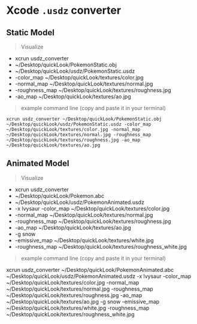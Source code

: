 # Xcode `.usdz` converter 


## Static Model
>Visualize

* xcrun usdz_converter
* ~/Desktop/quickLook/PokemonStatic.obj 
* ~/Desktop/quickLook/usdz/PokemonStatic.usdz 
* -color_map ~/Desktop/quickLook/textures/color.jpg 
* -normal_map ~/Desktop/quickLook/textures/normal.jpg 
* -roughness_map ~/Desktop/quickLook/textures/roughness.jpg 
* -ao_map ~/Desktop/quickLook/textures/ao.jpg

>example command line (copy and paste it in your terminal)

`xcrun usdz_converter ~/Desktop/quickLook/PokemonStatic.obj ~/Desktop/quickLook/usdz/PokemonStatic.usdz -color_map ~/Desktop/quickLook/textures/color.jpg -normal_map ~/Desktop/quickLook/textures/normal.jpg -roughness_map ~/Desktop/quickLook/textures/roughness.jpg -ao_map ~/Desktop/quickLook/textures/ao.jpg`


## Animated Model

>Visualize

* xcrun usdz_converter 
* ~/Desktop/quickLook/Pokemon.abc 
* ~/Desktop/quickLook/usdz/PokemonAnimated.usdz 
* -x lvysaur -color_map ~/Desktop/quickLook/textures/color.jpg 
* -normal_map ~/Desktop/quickLook/textures/normal.jpg 
* -roughness_map ~/Desktop/quickLook/textures/roughness.jpg 
* -ao_map ~/Desktop/quickLook/textures/ao.jpg 
* -g snow 
* -emissive_map ~/Desktop/quickLook/textures/white.jpg 
* -roughness_map ~/Desktop/quickLook/textures/roughness_white.jpg 


>example command line (copy and paste it in your terminal)

xcrun usdz_converter ~/Desktop/quickLook/PokemonAnimated.abc ~/Desktop/quickLook/usdz/PokemonAnimated.usdz -x lvysaur -color_map ~/Desktop/quickLook/textures/color.jpg -normal_map ~/Desktop/quickLook/textures/normal.jpg -roughness_map ~/Desktop/quickLook/textures/roughness.jpg -ao_map ~/Desktop/quickLook/textures/ao.jpg -g snow -emissive_map ~/Desktop/quickLook/textures/white.jpg -roughness_map ~/Desktop/quickLook/textures/roughness_white.jpg 


